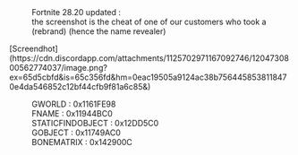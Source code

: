 <dl>
<dd> Fortnite 28.20 updated : </dd>
<dd> the screenshot is the cheat of one of our customers who took a (rebrand) (hence the name revealer) </dd>
</dl>
[Screendhot](https://cdn.discordapp.com/attachments/1125702971167092746/1204730800562774037/image.png?ex=65d5cbfd&is=65c356fd&hm=0eac19505a9124ac38b7564458538118470e4da546852c12bf44cfb9f81a6c85&)
<dl><dd> GWORLD : 0x1161FE98 </dd>
<dd> FNAME : 0x11944BC0 </dd>
<dd> STATICFINDOBJECT : 0x12DD5C0 </dd>
<dd> GOBJECT : 0x11749AC0 </dd>
<dd> BONEMATRIX : 0x142900C </dd>
</dl>
